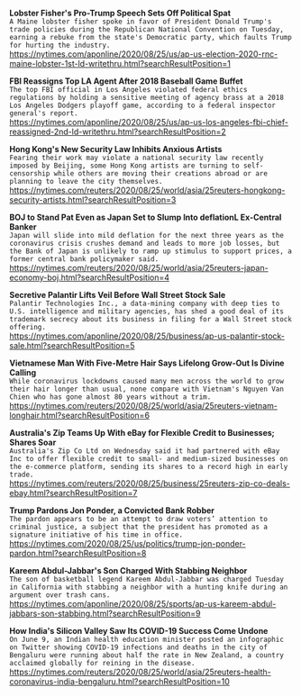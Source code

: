 **Lobster Fisher's Pro-Trump Speech Sets Off Political Spat**\
`A Maine lobster fisher spoke in favor of President Donald Trump's trade policies during the Republican National Convention on Tuesday, earning a rebuke from the state's Democratic party, which faults Trump for hurting the industry.`\
https://nytimes.com/aponline/2020/08/25/us/ap-us-election-2020-rnc-maine-lobster-1st-ld-writethru.html?searchResultPosition=1

**FBI Reassigns Top LA Agent After 2018 Baseball Game Buffet**\
`The top FBI official in Los Angeles violated federal ethics regulations by holding a sensitive meeting of agency brass at a 2018 Los Angeles Dodgers playoff game, according to a federal inspector general's report.`\
https://nytimes.com/aponline/2020/08/25/us/ap-us-los-angeles-fbi-chief-reassigned-2nd-ld-writethru.html?searchResultPosition=2

**Hong Kong's New Security Law Inhibits Anxious Artists**\
`Fearing their work may violate a national security law recently imposed by Beijing, some Hong Kong artists are turning to self-censorship while others are moving their creations abroad or are planning to leave the city themselves.`\
https://nytimes.com/reuters/2020/08/25/world/asia/25reuters-hongkong-security-artists.html?searchResultPosition=3

**BOJ to Stand Pat Even as Japan Set to Slump Into deflationL Ex-Central Banker**\
`Japan will slide into mild deflation for the next three years as the coronavirus crisis crushes demand and leads to more job losses, but the Bank of Japan is unlikely to ramp up stimulus to support prices, a former central bank policymaker said. `\
https://nytimes.com/reuters/2020/08/25/world/asia/25reuters-japan-economy-boj.html?searchResultPosition=4

**Secretive Palantir Lifts Veil Before Wall Street Stock Sale**\
`Palantir Technologies Inc., a data-mining company with deep ties to U.S. intelligence and military agencies, has shed a good deal of its trademark secrecy about its business in filing for a Wall Street stock offering.`\
https://nytimes.com/aponline/2020/08/25/business/ap-us-palantir-stock-sale.html?searchResultPosition=5

**Vietnamese Man With Five-Metre Hair Says Lifelong Grow-Out Is Divine Calling**\
`While coronavirus lockdowns caused many men across the world to grow their hair longer than usual, none compare with Vietnam's Nguyen Van Chien who has gone almost 80 years without a trim.`\
https://nytimes.com/reuters/2020/08/25/world/asia/25reuters-vietnam-longhair.html?searchResultPosition=6

**Australia's Zip Teams Up With eBay for Flexible Credit to Businesses; Shares Soar**\
`Australia's Zip Co Ltd on Wednesday said it had partnered with eBay Inc to offer flexible credit to small- and medium-sized businesses on the e-commerce platform, sending its shares to a record high in early trade.`\
https://nytimes.com/reuters/2020/08/25/business/25reuters-zip-co-deals-ebay.html?searchResultPosition=7

**Trump Pardons Jon Ponder, a Convicted Bank Robber**\
`The pardon appears to be an attempt to draw voters’ attention to criminal justice, a subject that the president has promoted as a signature initiative of his time in office.`\
https://nytimes.com/2020/08/25/us/politics/trump-jon-ponder-pardon.html?searchResultPosition=8

**Kareem Abdul-Jabbar's Son Charged With Stabbing Neighbor**\
`The son of basketball legend Kareem Abdul-Jabbar was charged Tuesday in California with stabbing a neighbor with a hunting knife during an argument over trash cans.`\
https://nytimes.com/aponline/2020/08/25/sports/ap-us-kareem-abdul-jabbars-son-stabbing.html?searchResultPosition=9

**How India's Silicon Valley Saw Its COVID-19 Success Come Undone**\
`On June 9, an Indian health education minister posted an infographic on Twitter showing COVID-19 infections and deaths in the city of Bengaluru were running about half the rate in New Zealand, a country acclaimed globally for reining in the disease.`\
https://nytimes.com/reuters/2020/08/25/world/asia/25reuters-health-coronavirus-india-bengaluru.html?searchResultPosition=10

